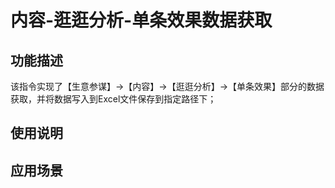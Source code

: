 # 内容-逛逛分析-单条效果数据获取
## 功能描述
该指令实现了【生意参谋】->【内容】->【逛逛分析】->【单条效果】部分的数据获取，并将数据写入到Excel文件保存到指定路径下；
## 使用说明
## 应用场景
